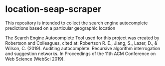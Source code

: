 # location-seap-scraper
This repository is intended to collect the search engine autocomplete predictions based on a particular geographic location

The Search Engine Autocomplete Tool used for this project was created by Robertson and Colleagues, cited at: Robertson R. E., Jiang, S., Lazer, D., & Wilson, C. (2019). Auditing autocomplete: Recursive algorithm interrogation and suggestion networks. In Proceedings of the 11th ACM Conference on Web Science (WebSci 2019). 

